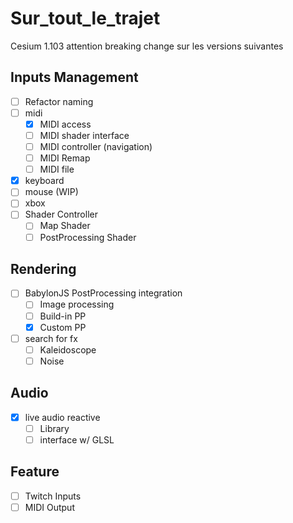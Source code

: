 # Sur_tout_le_trajet

Cesium 1.103
attention breaking change sur les versions suivantes

## Inputs Management

- [ ] Refactor naming 
- [ ] midi
  - [x] MIDI access
  - [ ] MIDI shader interface
  - [ ] MIDI controller (navigation)
  - [ ] MIDI Remap
  - [ ] MIDI file
- [x] keyboard
- [ ] mouse (WIP)
- [ ] xbox
- [ ] Shader Controller
  - [ ] Map Shader
  - [ ] PostProcessing Shader

## Rendering

- [ ] BabylonJS PostProcessing integration
  - [ ] Image processing
  - [ ] Build-in PP
  - [x] Custom PP
- [ ] search for fx
  - [ ] Kaleidoscope
  - [ ] Noise

## Audio

- [X] live audio reactive
  - [ ] Library
  - [ ] interface w/ GLSL

## Feature
- [ ] Twitch Inputs
- [ ] MIDI Output
